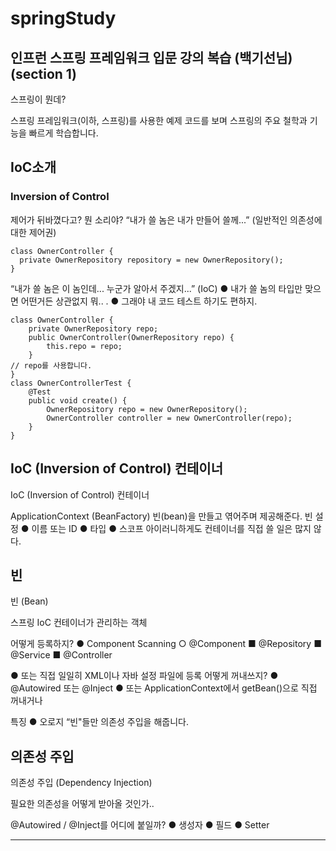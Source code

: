 # springStudy
## 인프런 스프링 프레임워크 입문 강의 복습 (백기선님) (section 1)


스프링이 뭔데?

스프링 프레임워크(이하, 스프링)를 사용한 예제 코드를 보며 스프링의 주요 철학과 기능을
빠르게 학습합니다.

## IoC소개
### Inversion of Control
제어가 뒤바꼈다고? 뭔 소리야?
“내가 쓸 놈은 내가 만들어 쓸께...” (일반적인 의존성에 대한 제어권)

    class OwnerController {
      private OwnerRepository repository = new OwnerRepository();
    }


“내가 쓸 놈은 이 놈인데... 누군가 알아서 주겠지...” (IoC)
● 내가 쓸 놈의 타입만 맞으면 어떤거든 상관없지 뭐.. .
● 그래야 내 코드 테스트 하기도 편하지.

    class OwnerController {
        private OwnerRepository repo;
        public OwnerController(OwnerRepository repo) {
            this.repo = repo;
        }
    // repo를 사용합니다.
    }
    class OwnerControllerTest {
        @Test
        public void create() {
            OwnerRepository repo = new OwnerRepository();
            OwnerController controller = new OwnerController(repo);
        }
    }




## IoC (Inversion of Control) 컨테이너
IoC (Inversion of Control) 컨테이너

ApplicationContext (BeanFactory)
빈(bean)을 만들고 엮어주며 제공해준다.
빈 설정
● 이름 또는 ID
● 타입
● 스코프
아이러니하게도 컨테이너를 직접 쓸 일은 많지 않다.




## 빈
빈 (Bean)

스프링 IoC 컨테이너가 관리하는 객체

어떻게 등록하지?
● Component Scanning
  ○ @Component
    ■ @Repository
    ■ @Service
    ■ @Controller

● 또는 직접 일일히 XML이나 자바 설정 파일에 등록
어떻게 꺼내쓰지?
● @Autowired 또는 @Inject
● 또는 ApplicationContext에서 getBean()으로 직접 꺼내거나

특징
● 오로지 “빈"들만 의존성 주입을 해줍니다.



## 의존성 주입
의존성 주입 (Dependency Injection)

필요한 의존성을 어떻게 받아올 것인가..

@Autowired / @Inject를 어디에 붙일까?
● 생성자
● 필드
● Setter

---

